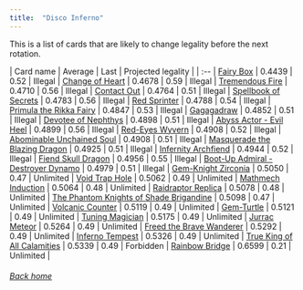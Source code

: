 ```yaml
---
title:  "Disco Inferno"
---
```


This is a list of cards that are likely to change legality before the next rotation.

| Card name | Average | Last | Projected legality |
| :-- |
[Fairy Box](https://db.ygoprodeck.com/card/?search=Fairy%20Box) | 0.4439 | 0.52 | Illegal |
[Change of Heart](https://db.ygoprodeck.com/card/?search=Change%20of%20Heart) | 0.4678 | 0.59 | Illegal |
[Tremendous Fire](https://db.ygoprodeck.com/card/?search=Tremendous%20Fire) | 0.4710 | 0.56 | Illegal |
[Contact Out](https://db.ygoprodeck.com/card/?search=Contact%20Out) | 0.4764 | 0.51 | Illegal |
[Spellbook of Secrets](https://db.ygoprodeck.com/card/?search=Spellbook%20of%20Secrets) | 0.4783 | 0.56 | Illegal |
[Red Sprinter](https://db.ygoprodeck.com/card/?search=Red%20Sprinter) | 0.4788 | 0.54 | Illegal |
[Primula the Rikka Fairy](https://db.ygoprodeck.com/card/?search=Primula%20the%20Rikka%20Fairy) | 0.4847 | 0.53 | Illegal |
[Gagagadraw](https://db.ygoprodeck.com/card/?search=Gagagadraw) | 0.4852 | 0.51 | Illegal |
[Devotee of Nephthys](https://db.ygoprodeck.com/card/?search=Devotee%20of%20Nephthys) | 0.4898 | 0.51 | Illegal |
[Abyss Actor - Evil Heel](https://db.ygoprodeck.com/card/?search=Abyss%20Actor%20-%20Evil%20Heel) | 0.4899 | 0.56 | Illegal |
[Red-Eyes Wyvern](https://db.ygoprodeck.com/card/?search=Red-Eyes%20Wyvern) | 0.4908 | 0.52 | Illegal |
[Abominable Unchained Soul](https://db.ygoprodeck.com/card/?search=Abominable%20Unchained%20Soul) | 0.4908 | 0.51 | Illegal |
[Masquerade the Blazing Dragon](https://db.ygoprodeck.com/card/?search=Masquerade%20the%20Blazing%20Dragon) | 0.4925 | 0.51 | Illegal |
[Infernity Archfiend](https://db.ygoprodeck.com/card/?search=Infernity%20Archfiend) | 0.4944 | 0.52 | Illegal |
[Fiend Skull Dragon](https://db.ygoprodeck.com/card/?search=Fiend%20Skull%20Dragon) | 0.4956 | 0.55 | Illegal |
[Boot-Up Admiral - Destroyer Dynamo](https://db.ygoprodeck.com/card/?search=Boot-Up%20Admiral%20-%20Destroyer%20Dynamo) | 0.4979 | 0.51 | Illegal |
[Gem-Knight Zirconia](https://db.ygoprodeck.com/card/?search=Gem-Knight%20Zirconia) | 0.5050 | 0.47 | Unlimited |
[Void Trap Hole](https://db.ygoprodeck.com/card/?search=Void%20Trap%20Hole) | 0.5062 | 0.49 | Unlimited |
[Mathmech Induction](https://db.ygoprodeck.com/card/?search=Mathmech%20Induction) | 0.5064 | 0.48 | Unlimited |
[Raidraptor Replica](https://db.ygoprodeck.com/card/?search=Raidraptor%20Replica) | 0.5078 | 0.48 | Unlimited |
[The Phantom Knights of Shade Brigandine](https://db.ygoprodeck.com/card/?search=The%20Phantom%20Knights%20of%20Shade%20Brigandine) | 0.5098 | 0.47 | Unlimited |
[Volcanic Counter](https://db.ygoprodeck.com/card/?search=Volcanic%20Counter) | 0.5119 | 0.49 | Unlimited |
[Gem-Turtle](https://db.ygoprodeck.com/card/?search=Gem-Turtle) | 0.5121 | 0.49 | Unlimited |
[Tuning Magician](https://db.ygoprodeck.com/card/?search=Tuning%20Magician) | 0.5175 | 0.49 | Unlimited |
[Jurrac Meteor](https://db.ygoprodeck.com/card/?search=Jurrac%20Meteor) | 0.5264 | 0.49 | Unlimited |
[Freed the Brave Wanderer](https://db.ygoprodeck.com/card/?search=Freed%20the%20Brave%20Wanderer) | 0.5292 | 0.49 | Unlimited |
[Inferno Tempest](https://db.ygoprodeck.com/card/?search=Inferno%20Tempest) | 0.5326 | 0.49 | Unlimited |
[True King of All Calamities](https://db.ygoprodeck.com/card/?search=True%20King%20of%20All%20Calamities) | 0.5339 | 0.49 | Forbidden |
[Rainbow Bridge](https://db.ygoprodeck.com/card/?search=Rainbow%20Bridge) | 0.6599 | 0.21 | Unlimited |

###### [Back home](index)